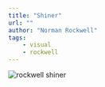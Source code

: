```yaml
---
title: "Shiner"
url: ""
author: "Norman Rockwell"
tags:
    - visual
    - rockwell
---
```

![rockwell shiner](/images/art/rockwell-shiner.jpg)